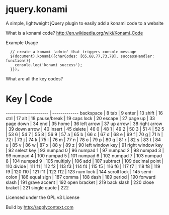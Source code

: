 # jquery.konami
A simple, lightweight jQuery plugin to easily add a konami code to a website

What is a konami code?
http://en.wikipedia.org/wiki/Konami_Code

Example Usage
```
  // create a konami 'admin' that triggers console message
  $(document).konami({charCodes: [65,68,77,73,78], successHandler: function(){
    console.log('konami success');
  }});
```

What are all the key codes?

# Key                 |	Code
--------------------- | -------------
backspace		| 8
tab			| 9
enter			| 13
shift			| 16
ctrl			| 17
alt			| 18
pause/break		| 19
caps lock		| 20
escape                  | 27
page up                 | 33
page down		| 34
end			| 35
home			| 36
left arrow		| 37
up arrow		| 38
right arrow		| 39
down arrow		| 40
insert                  | 45
delete                  | 46
0			| 48
1			| 49
2			| 50
3			| 51
4			| 52
5			| 53
6			| 54
7			| 55
8			| 56
9			| 57
a			| 65
b			| 66
c			| 67
d			| 68
e			| 69
f			| 70
g			| 71
h			| 72
i			| 73
j			| 74
k			| 75
l			| 76
m			| 77
n			| 78
o			| 79
p			| 80
q			| 81
r			| 82
s			| 83
t			| 84
u			| 85
v			| 86
w			| 87
x			| 88
y			| 89
z			| 90
left window key         | 91
right window key	| 92
select key		| 93
numpad 0		| 96
numpad 1		| 97
numpad 2		| 98
numpad 3		| 99
numpad 4		| 100
numpad 5		| 101
numpad 6		| 102
numpad 7		| 103
numpad 8		| 104
numpad 9		| 105
multiply		| 106
add			| 107
subtract		| 109
decimal point		| 110
divide                  | 111
f1			| 112
f2			| 113
f3			| 114
f4			| 115
f5			| 116
f6			| 117
f7			| 118
f8			| 119
f9			| 120
f10			| 121
f11			| 122
f12			| 123
num lock		| 144
scroll lock		| 145
semi-colon		| 186
equal sign		| 187
comma			| 188
dash			| 189
period                  | 190
forward slash		| 191
grave accent		| 192
open bracket		| 219
back slash		| 220
close braket		| 221
single quote		| 222

Licensed under the GPL v3 License

Build by http://applycontext.com
